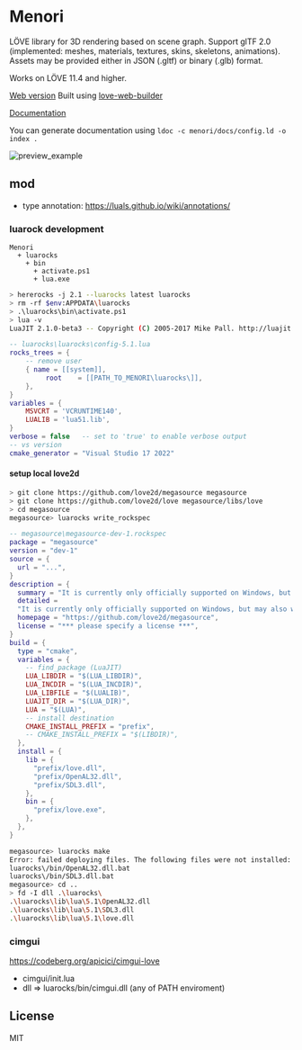 # Menori

LÖVE library for 3D rendering based on scene graph. Support glTF 2.0 (implemented: meshes, materials, textures, skins, skeletons, animations). Assets may be provided either in JSON (.gltf) or binary (.glb) format.

Works on LÖVE 11.4 and higher.

[Web version](https://rozenmad.github.io/menori_demo1201/)
Built using [love-web-builder](https://github.com/rozenmad/love-web-builder)

[Documentation](https://rozenmad.github.io)

You can generate documentation using `ldoc -c menori/docs/config.ld -o index .`

![preview_example](preview.png)

## mod

- type annotation: https://luals.github.io/wiki/annotations/

### luarock development

```
Menori
  + luarocks
    + bin
      + activate.ps1
      + lua.exe
```

```sh
> hererocks -j 2.1 --luarocks latest luarocks
> rm -rf $env:APPDATA\luarocks
> .\luarocks\bin\activate.ps1
> lua -v
LuaJIT 2.1.0-beta3 -- Copyright (C) 2005-2017 Mike Pall. http://luajit.org/
```

```lua
-- luarocks\luarocks\config-5.1.lua
rocks_trees = {
    -- remove user
    { name = [[system]],
         root    = [[PATH_TO_MENORI\luarocks\]],
    },
}
variables = {
    MSVCRT = 'VCRUNTIME140',
    LUALIB = 'lua51.lib',
}
verbose = false   -- set to 'true' to enable verbose output
-- vs version
cmake_generator = "Visual Studio 17 2022"
```

#### setup local love2d

```sh
> git clone https://github.com/love2d/megasource megasource
> git clone https://github.com/love2d/love megasource/libs/love
> cd megasource
megasource> luarocks write_rockspec
```

```lua
-- megasource\megasource-dev-1.rockspec
package = "megasource"
version = "dev-1"
source = {
  url = "...",
}
description = {
  summary = "It is currently only officially supported on Windows, but may also work on macOS.",
  detailed =
  "It is currently only officially supported on Windows, but may also work on macOS. It could certainly also work on Linux, but good package managers makes megasource less relevant there.",
  homepage = "https://github.com/love2d/megasource",
  license = "*** please specify a license ***",
}
build = {
  type = "cmake",
  variables = {
    -- find_package (LuaJIT)
    LUA_LIBDIR = "$(LUA_LIBDIR)",
    LUA_INCDIR = "$(LUA_INCDIR)",
    LUA_LIBFILE = "$(LUALIB)",
    LUAJIT_DIR = "$(LUA_DIR)",
    LUA = "$(LUA)",
    -- install destination
    CMAKE_INSTALL_PREFIX = "prefix",
    -- CMAKE_INSTALL_PREFIX = "$(LIBDIR)",
  },
  install = {
    lib = {
      "prefix/love.dll",
      "prefix/OpenAL32.dll",
      "prefix/SDL3.dll",
    },
    bin = {
      "prefix/love.exe",
    },
  },
}
```

```sh
megasource> luarocks make
Error: failed deploying files. The following files were not installed:
luarocks\/bin/OpenAL32.dll.bat
luarocks\/bin/SDL3.dll.bat
megasource> cd ..
> fd -I dll .\luarocks\
.\luarocks\lib\lua\5.1\OpenAL32.dll
.\luarocks\lib\lua\5.1\SDL3.dll
.\luarocks\lib\lua\5.1\love.dll
```

### cimgui

https://codeberg.org/apicici/cimgui-love

- cimgui/init.lua
- dll => luarocks/bin/cimgui.dll (any of PATH enviroment)

## License

MIT
